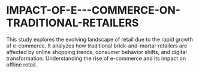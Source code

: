# IMPACT-OF-E---COMMERCE-ON-TRADITIONAL-RETAILERS
This study explores the evolving landscape of retail due to the rapid growth of e-commerce. It analyzes how traditional brick-and-mortar retailers are affected by online shopping trends, consumer behavior shifts, and digital transformation. Understanding the rise of e-commerce and its impact on offline retail.

